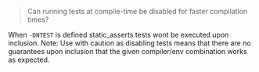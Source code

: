 > Can running tests at compile-time be disabled for faster compilation times?

  When `-DNTEST` is defined static_asserts tests wont be executed upon inclusion. Note: Use with caution as disabling tests means that there are no guarantees upon inclusion that the given compiler/env combination works as expected.
